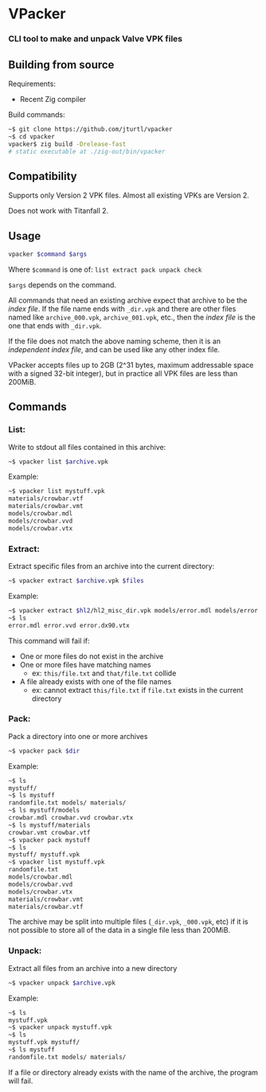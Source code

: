 # **VPacker**
### CLI tool to make and unpack Valve VPK files

## **Building from source**
Requirements:
- Recent Zig compiler

Build commands:
```sh
~$ git clone https://github.com/jturtl/vpacker
~$ cd vpacker
vpacker$ zig build -Drelease-fast
# static executable at ./zig-out/bin/vpacker
```

## **Compatibility**
Supports only Version 2 VPK files.
Almost all existing VPKs are Version 2.

Does not work with Titanfall 2.

## **Usage**
```sh
vpacker $command $args
```
Where `$command` is one of:
`list extract pack unpack check`

`$args` depends on the command.

All commands that need an existing archive expect that archive to be the *index file*. If the file name ends with `_dir.vpk` and there are other files named like `archive_000.vpk`, `archive_001.vpk`, etc., then the *index file* is the one that ends with `_dir.vpk`. 

If the file does not match the above naming scheme, then it is an *independent index file*, and can be used like any other index file.

VPacker accepts files up to 2GB (2^31 bytes, maximum addressable space with a signed 32-bit integer), but in practice all VPK files are less than 200MiB.

## **Commands**
### **List:**
Write to stdout all files contained in this archive:
```sh
~$ vpacker list $archive.vpk
```

Example:
```sh
~$ vpacker list mystuff.vpk
materials/crowbar.vtf
materials/crowbar.vmt
models/crowbar.mdl
models/crowbar.vvd
models/crowbar.vtx
```

### **Extract:**
Extract specific files from an archive into the current directory:
```sh
~$ vpacker extract $archive.vpk $files
```
Example:
```sh
~$ vpacker extract $hl2/hl2_misc_dir.vpk models/error.mdl models/error.vvd models/error.dx90.vtx
~$ ls
error.mdl error.vvd error.dx90.vtx
```
This command will fail if:
- One or more files do not exist in the archive
- One or more files have matching names
  - ex: `this/file.txt` and `that/file.txt` collide
- A file already exists with one of the file names
  - ex: cannot extract `this/file.txt` if `file.txt` exists in the current directory

### **Pack:**
Pack a directory into one or more archives
```sh
~$ vpacker pack $dir
```
Example:
```sh
~$ ls
mystuff/
~$ ls mystuff
randomfile.txt models/ materials/
~$ ls mystuff/models
crowbar.mdl crowbar.vvd crowbar.vtx
~$ ls mystuff/materials
crowbar.vmt crowbar.vtf
~$ vpacker pack mystuff
~$ ls
mystuff/ mystuff.vpk
~$ vpacker list mystuff.vpk
randomfile.txt
models/crowbar.mdl
models/crowbar.vvd
models/crowbar.vtx
materials/crowbar.vmt
materials/crowbar.vtf
```
The archive may be split into multiple files (`_dir.vpk`, `_000.vpk`, etc) if it is not possible to store all of the data in a single file less than 200MiB.

### **Unpack:**
Extract all files from an archive into a new directory
```sh
~$ vpacker unpack $archive.vpk
```
Example:
```sh
~$ ls
mystuff.vpk
~$ vpacker unpack mystuff.vpk
~$ ls
mystuff.vpk mystuff/
~$ ls mystuff
randomfile.txt models/ materials/
```
If a file or directory already exists with the name of the archive, the program will fail.
